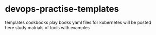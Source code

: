 # devops-practise-templates

templates cookbooks play books yaml files for kubernetes will be posted here
study matrials of tools with examples
